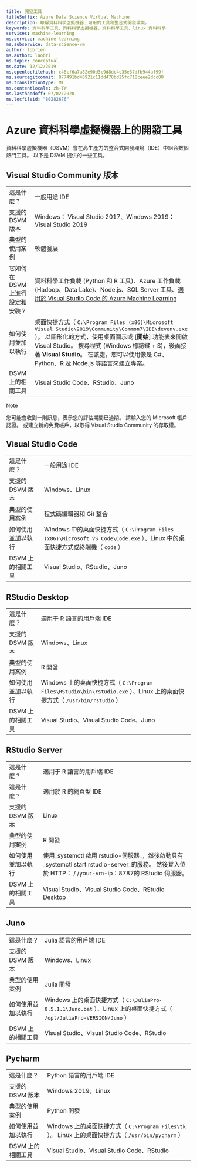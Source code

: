 ```yaml
---
title: 開發工具
titleSuffix: Azure Data Science Virtual Machine
description: 瞭解資料科學虛擬機器上可用的工具和整合式開發環境。
keywords: 資料科學工具、資料科學虛擬機器、資料科學工具、linux 資料科學
services: machine-learning
ms.service: machine-learning
ms.subservice: data-science-vm
author: lobrien
ms.author: laobri
ms.topic: conceptual
ms.date: 12/12/2019
ms.openlocfilehash: c48cf6a7a82e90d3c9d8dc4c35e37dfb944af99f
ms.sourcegitcommit: 877491bd46921c11dd478bd25fc718ceee2dcc08
ms.translationtype: MT
ms.contentlocale: zh-TW
ms.lasthandoff: 07/02/2020
ms.locfileid: "80282676"
---
```

# <a name="development-tools-on-the-azure-data-science-virtual-machine"></a>Azure 資料科學虛擬機器上的開發工具

資料科學虛擬機器（DSVM）會在高生產力的整合式開發環境（IDE）中組合數個熱門工具。 以下是 DSVM 提供的一些工具。

## <a name="visual-studio-community-edition"></a>Visual Studio Community 版本

|    |           |
| ------------- | ------------- |
| 這是什麼？   | 一般用途 IDE      |
| 支援的 DSVM 版本      | Windows： Visual Studio 2017、Windows 2019： Visual Studio 2019      |
| 典型的使用案例      | 軟體發展    |
| 它如何在 DSVM 上進行設定和安裝？      | 資料科學工作負載 (Python 和 R 工具)、Azure 工作負載 (Hadoop、Data Lake)、Node.js、SQL Server 工具、[適用於 Visual Studio Code 的 Azure Machine Learning](https://github.com/Microsoft/vs-tools-for-ai)    |
| 如何使用並加以執行      | 桌面快捷方式（ `C:\Program Files (x86)\Microsoft Visual Studio\2019\Community\Common7\IDE\devenv.exe` ）。 以圖形化的方式，使用桌面圖示或 [**開始**] 功能表來開啟 Visual Studio。 搜尋程式 (Windows 標誌鍵 + S)，後面接著 **Visual Studio**。 在該處，您可以使用像是 C#、Python、R 及 Node.js 等語言來建立專案。   |
| DSVM 上的相關工具      |     Visual Studio Code、RStudio、Juno  |

> [!NOTE]
> 您可能會收到一則訊息，表示您的評估期間已過期。 請輸入您的 Microsoft 帳戶認證。 或建立新的免費帳戶，以取得 Visual Studio Community 的存取權。

## <a name="visual-studio-code"></a>Visual Studio Code 

|    |           |
| ------------- | ------------- |
| 這是什麼？   | 一般用途 IDE      |
| 支援的 DSVM 版本      | Windows、Linux     |
| 典型的使用案例      | 程式碼編輯器和 Git 整合   |
| 如何使用並加以執行      | Windows 中的桌面快捷方式（ `C:\Program Files (x86)\Microsoft VS Code\Code.exe` ）、Linux 中的桌面快捷方式或終端機（ `code` ）    |
| DSVM 上的相關工具      |     Visual Studio、RStudio、Juno  |

## <a name="rstudio-desktop"></a>RStudio Desktop

|    |           |
| ------------- | ------------- |
| 這是什麼？   | 適用于 R 語言的用戶端 IDE   |
| 支援的 DSVM 版本      | Windows、Linux      |
| 典型的使用案例      |  R 開發     |
| 如何使用並加以執行      | Windows 上的桌面快捷方式（ `C:\Program Files\RStudio\bin\rstudio.exe` ）、Linux 上的桌面快捷方式（ `/usr/bin/rstudio` ）      |
| DSVM 上的相關工具      |   Visual Studio、Visual Studio Code、Juno      |

## <a name="rstudio-server"></a>RStudio Server

|    |           |
| ------------- | ------------- |
| 這是什麼？   | 適用于 R 語言的用戶端 IDE   |
| 這是什麼？   | 適用於 R 的網頁型 IDE    |
| 支援的 DSVM 版本      | Linux      |
| 典型的使用案例      |  R 開發     |
| 如何使用並加以執行      | 使用_systemctl 啟用 rstudio-伺服器_，然後啟動具有_systemctl start rstudio-server_的服務。 然後登入位於 HTTP： \/ /your-vm-ip：8787的 RStudio 伺服器。       |
| DSVM 上的相關工具      |   Visual Studio、Visual Studio Code、RStudio Desktop      |

## <a name="juno"></a>Juno 

|    |           |
| ------------- | ------------- |
| 這是什麼？   | Julia 語言的用戶端 IDE   |
| 支援的 DSVM 版本      | Windows、Linux      |
| 典型的使用案例      |  Julia 開發     |
| 如何使用並加以執行      | Windows 上的桌面快捷方式（ `C:\JuliaPro-0.5.1.1\Juno.bat` ）、Linux 上的桌面快捷方式（ `/opt/JuliaPro-VERSION/Juno` ）      |
| DSVM 上的相關工具      |   Visual Studio、Visual Studio Code、RStudio      |

## <a name="pycharm"></a>Pycharm

|    |           |
| ------------- | ------------- |
| 這是什麼？   | Python 語言的用戶端 IDE    |
| 支援的 DSVM 版本      | Windows 2019，Linux      |
| 典型的使用案例      |  Python 開發     |
| 如何使用並加以執行      | Windows 上的桌面快捷方式（ `C:\Program Files\tk` ）。 Linux 上的桌面快捷方式（ `/usr/bin/pycharm` ）      |
| DSVM 上的相關工具      |   Visual Studio、Visual Studio Code、RStudio      |
